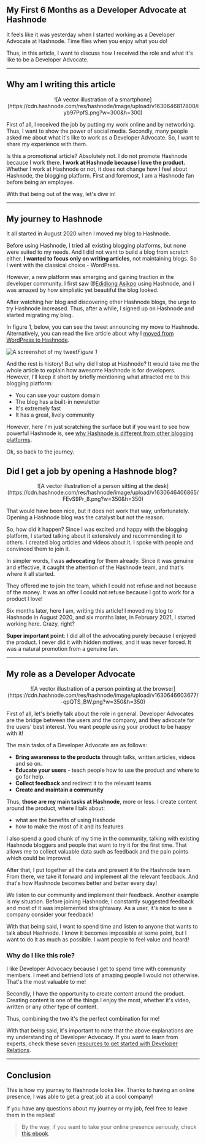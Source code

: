 ## My First 6 Months as a Developer Advocate at Hashnode

It feels like it was yesterday when I started working as a Developer Advocate at Hashnode. Time flies when you enjoy what you do!

Thus, in this article, I want to discuss how I received the role and what it's like to be a Developer Advocate.

---

## Why am I writing this article 

<center>![A vector illustration of a smartphone](https://cdn.hashnode.com/res/hashnode/image/upload/v1630646817800/iyb97PpfS.png?w=300&h=300)</center>

First of all, I received the job by putting my work online and by networking. Thus, I want to show the power of social media. Secondly, many people asked me about what it's like to work as a Developer Advocate. So, I want to share my experience with them.

Is this a promotional article? Absolutely not. I do not promote Hashnode because I work there. **I work at Hashnode because I love the product.** Whether I work at Hashnode or not, it does not change how I feel about Hashnode, the blogging platform. First and foremost, I am a Hashnode fan before being an employee.

With that being out of the way, let's dive in!

---

## My journey to Hashnode

It all started in August 2020 when I moved my blog to Hashnode. 

Before using Hashnode, I tried all existing blogging platforms, but none were suited to my needs. And I did not want to build a blog from scratch either. **I wanted to focus only on writing articles**, not maintaining blogs. So I went with the classical choice - WordPress.

However, a new platform was emerging and gaining traction in the developer community. I first saw @[Edidiong Asikpo](https://twitter.com/Didicodes) using Hashnode, and I was amazed by how simplistic yet beautiful the blog looked.

After watching her blog and discovering other Hashnode blogs, the urge to try Hashnode increased. Thus, after a while, I signed up on Hashnode and started migrating my blog.

In figure 1, below, you can see the tweet announcing my move to Hashnode. Alternatively, you can read the live article about why I [moved from WordPress to Hashnode](https://catalins.tech/i-migrated-my-blog-from-wordpress-to-hashnode).

![A screenshot of my tweet](https://cdn.hashnode.com/res/hashnode/image/upload/v1630420502391/afpSmRFPg.png)*Figure 1*

And the rest is history! But why did I stop at Hashnode? It would take me the whole article to explain how awesome Hashnode is for developers. However, I'll keep it short by briefly mentioning what attracted me to this blogging platform:
* You can use your custom domain
* The blog has a built-in newsletter
* It's extremely fast
* It has a great, lively community

However, here I'm just scratching the surface but if you want to see how powerful Hashnode is, see [why Hashnode is different from other blogging platforms](https://catalins.tech/why-hashnode-is-different-than-other-blogging-platforms).

Ok, so back to the journey.

## Did I get a job by opening a Hashnode blog?

<center>![A vector illustration of a person sitting at the desk](https://cdn.hashnode.com/res/hashnode/image/upload/v1630646406865/FEvS9Pr_8.png?w=350&h=350)</center>

That would have been nice, but it does not work that way, unfortunately. Opening a Hashnode blog was the catalyst but not the reason.

So, how did it happen? Since I was excited and happy with the blogging platform, I started talking about it extensively and recommending it to others. I created blog articles and videos about it. I spoke with people and convinced them to join it. 

In simpler words, I was **advocating** for them already. Since it was genuine and effective, it caught the attention of the Hashnode team, and that's where it all started.

They offered me to join the team, which I could not refuse and not because of the money. It was an offer I could not refuse because I got to work for a product I love!

Six months later, here I am, writing this article! I moved my blog to Hashnode in August 2020, and six months later, in February 2021, I started working here. Crazy, right?

**Super important point**: I did all of the advocating purely because I enjoyed the product. I never did it with hidden motives, and it was never forced. It was a natural promotion from a genuine fan.

---

## My role as a Developer Advocate

<center>![A vector illustration of a person pointing at the browser](https://cdn.hashnode.com/res/hashnode/image/upload/v1630646603677/-qpQTS_BW.png?w=350&h=350)</center>

First of all, let's briefly talk about the role in general. Developer Advocates are the bridge between the users and the company, and they advocate for the users' best interest. You want people using your product to be happy with it!

The main tasks of a Developer Advocate are as follows:
- **Bring awareness to the products** through talks, written articles, videos and so on.
- **Educate your users** - teach people how to use the product and where to go for help.
- **Collect feedback** and redirect it to the relevant teams
- **Create and maintain a community**

Thus, **those are my main tasks at Hashnode**, more or less. I create content around the product, where I talk about:
* what are the benefits of using Hashode
* how to make the most of it and its features

I also spend a good chunk of my time in the community, talking with existing Hashnode bloggers and people that want to try it for the first time. That allows me to collect valuable data such as feedback and the pain points which could be improved.

After that, I put together all the data and present it to the Hashnode team. From there, we take it forward and implement all the relevant feedback. And that's how Hashnode becomes better and better every day!

We listen to our community and implement their feedback. Another example is my situation. Before joining Hashnode, I constantly suggested feedback and most of it was implemented straightaway. As a user, it's nice to see a company consider your feedback!

With that being said, I want to spend time and listen to anyone that wants to talk about Hashnode. I know it becomes impossible at some point, but I want to do it as much as possible. I want people to feel value and heard!

### Why do I like this role?

I like Developer Advocacy because I get to spend time with community members. I meet and befriend lots of amazing people I would not otherwise. That's the most valuable to me! 

Secondly, I have the opportunity to create content around the product. Creating content is one of the things I enjoy the most, whether it's video, written or any other type of content.

Thus, combining the two it's the perfect combination for me!

With that being said, it's important to note that the above explanations are my understanding of Developer Advocacy. If you want to learn from experts, check these seven [resources to get started with Developer Relations](https://catalins.tech/7-resources-to-get-started-with-developer-relations-dev-rel-dev-advocate-dev-evangelism).

---

## Conclusion

This is how my journey to Hashnode looks like. Thanks to having an online presence, I was able to get a great job at a cool company!

If you have any questions about my journey or my job, feel free to leave them in the replies! 

> By the way, if you want to take your online presence seriously, check [this ebook](https://catalinpit.gumroad.com/#hClRKQ).